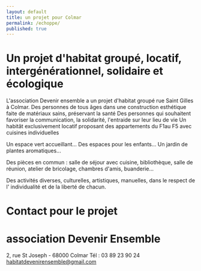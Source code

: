 ```yaml
---
layout: default
title: un projet pour Colmar
permalink: /echoppe/
published: true
---
```





# Un projet d'habitat groupé, locatif, intergénérationnel, solidaire et écologique

L'association Devenir ensemble a un projet d'habitat groupé rue Saint Gilles à Colmar. 
Des personnes de tous âges dans une construction esthétique faite de matériaux sains, préservant la santé
Des personnes qui souhaitent favoriser la communication, la solidarité, l'entraide sur leur lieu de vie
Un habitât exclusivement locatif proposant des appartements du F1au F5 avec cuisines individuelles

Un espace vert accueillant...
Des espaces pour les enfants...
Un jardin de plantes aromatiques...

Des pièces en commun : salle de séjour avec cuisine, bibliothèque, salle de réunion, atelier de bricolage, chambres d'amis, buanderie...

Des activités diverses, culturelles, artistiques, manuelles, dans le respect de l' individualité et de la liberté de chacun.

# Contact pour le projet
# association Devenir Ensemble
2, rue St Joseph - 68000 Colmar 
Tél : 03 89 23 90 24
habitatdevenirensemble@gmail.com